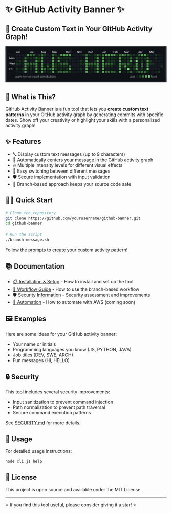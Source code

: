 # ✨ GitHub Activity Banner ✨

## 🎨 Create Custom Text in Your GitHub Activity Graph!

![Banner Example](banner.png)

## 🚀 What is This?

GitHub Activity Banner is a fun tool that lets you **create custom text patterns** in your GitHub activity graph by generating commits with specific dates. Show off your creativity or highlight your skills with a personalized activity graph!

## ✨ Features

- 🔤 Display custom text messages (up to 9 characters)
- 🎯 Automatically centers your message in the GitHub activity graph
- 🔥 Multiple intensity levels for different visual effects
- 🔄 Easy switching between different messages
- 🛡️ Secure implementation with input validation
- 🧩 Branch-based approach keeps your source code safe

## 🏃‍♂️ Quick Start

```bash
# Clone the repository
git clone https://github.com/yourusername/github-banner.git
cd github-banner

# Run the script
./branch-message.sh
```

Follow the prompts to create your custom activity pattern!

## 📚 Documentation

- [📋 Installation & Setup](INSTALL.md) - How to install and set up the tool
- [🔄 Workflow Guide](WORKFLOW.md) - How to use the branch-based workflow
- [🛡️ Security Information](SECURITY.md) - Security assessment and improvements
- [🤖 Automation](AUTOMATION.md) - How to automate with AWS (coming soon)

## 🖼️ Examples

Here are some ideas for your GitHub activity banner:

- Your name or initials
- Programming languages you know (JS, PYTHON, JAVA)
- Job titles (DEV, SWE, ARCH)
- Fun messages (HI, HELLO)

## 🔒 Security

This tool includes several security improvements:
- Input sanitization to prevent command injection
- Path normalization to prevent path traversal
- Secure command execution patterns

See [SECURITY.md](SECURITY.md) for more details.

## 📝 Usage

For detailed usage instructions:

```bash
node cli.js help
```

## 📜 License

This project is open source and available under the MIT License.

---

⭐ If you find this tool useful, please consider giving it a star! ⭐
